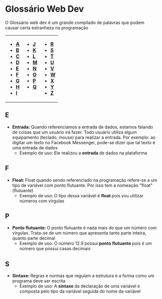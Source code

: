 # Glossário Web Dev
O Glossário web dev é um grande compilado de palavras que podem causar certa estranheza na programação
<table>
  <tr>
    <td valign="top"><ul>
    <li><a href="#a"><b>A</b></a></li>
    <li><a href="#b"><b>B</b></a></li>
    <li><a href="#c"><b>C</b></a></li>
    <li><a href="#d"><b>D</b></a></li>
    <li><a href="#e"><b>E</b></a></li>
    <li><a href="#f"><b>F</b></a></li>
    <li><a href="#g"><b>G</b></a></li>
    <li><a href="#h"><b>H</b></a></li>
    <li><a href="#i"><b>I</b></a></li>
  </ul>
</td>
    <td valign="top"><ul>
    <li><a href="#j"><b>J</b></a></li>
    <li><a href="#k"><b>K</b></a></li>
    <li><a href="#l"><b>L</b></a></li>
    <li><a href="#m"><b>M</b></a></li>
    <li><a href="#n"><b>N</b></a></li>
    <li><a href="#o"><b>O</b></a></li>
    <li><a href="#p"><b>P</b></a></li>
    <li><a href="#q"><b>Q</b></a></li>
  </ul></td>
    
</td>
    <td valign="top">
  
  <ul>
    <li><a href="#r"><b>R</b></a></li>
    <li><a href="#s"><b>S</b></a></li>
    <li><a href="#t"><b>T</b></a></li>
    <li><a href="#u"><b>U</b></a></li>
    <li><a href="#v"><b>V</b></a></li>
    <li><a href="#w"><b>W</b></a></li>
    <li><a href="#x"><b>X</b></a></li>
    <li><a href="#y"><b>Y</b></a></li>
    <li><a href="#z"><b>Z</b></a></li>
  </ul></td>
  
  </tr>
</table>


## E
- <b> Entrada: </b> Quando referenciamos a entrada de dados, estamos falando de coisas que um usuário irá fazer. Todo usuário utiliza algum equipamento (teclado, mouse) para realizar a entrada. Por exemplo: ao digitar um texto no Facebook Messenger, pode-se dizer que tal texto é uma entrada de dados
  - Exemplo de uso: Ele realizou a  <b> entrada </b> de dados na plataforma

## F
- <b> Float: </b> Float quando sendo referenciado na programação refere-se a um tipo de variável com ponto flutuante. Por isso tem a nomeação "float" (flutuante)
  - Exemplo de uso: O tipo dessa variável é  <b> float </b> pois vou utilizar números com vírgulas

## P
- <b> Ponto flutuante: </b> O ponto flutuante é nada mais do que um número com vírgulas. Trata-se de um número que apresenta tanto parte inteira, quanto parte decimal
  - Exemplo de uso: O número 12.9 possui <b> ponto flutuante </b> pois é um número que possui casas decimais

## S
- <b> Sintaxe: </b> Regras e normas que regulam a estrutura e a forma como um programa deve ser escrita
  - Exemplo de uso: A  <b> sintaxe </b> da declaração de uma variável é composta pelo tipo da variável seguida do nome da variável

